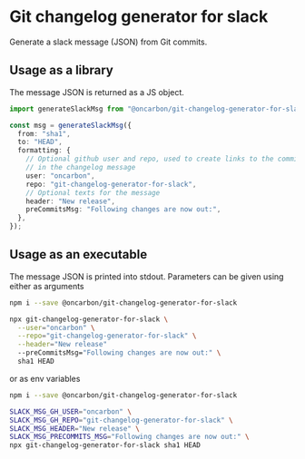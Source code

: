 # Git changelog generator for slack

Generate a slack message (JSON) from Git commits.

## Usage as a library

The message JSON is returned as a JS object.

```ts
import generateSlackMsg from "@oncarbon/git-changelog-generator-for-slack";

const msg = generateSlackMsg({
  from: "sha1",
  to: "HEAD",
  formatting: {
    // Optional github user and repo, used to create links to the commits
    // in the changelog message
    user: "oncarbon",
    repo: "git-changelog-generator-for-slack",
    // Optional texts for the message
    header: "New release",
    preCommitsMsg: "Following changes are now out:",
  },
});
```

## Usage as an executable

The message JSON is printed into stdout. Parameters can be given using either as arguments

```bash
npm i --save @oncarbon/git-changelog-generator-for-slack

npx git-changelog-generator-for-slack \
  --user="oncarbon" \
  --repo="git-changelog-generator-for-slack" \
  --header="New release"
  --preCommitsMsg="Following changes are now out:" \
  sha1 HEAD
```

or as env variables

```bash
npm i --save @oncarbon/git-changelog-generator-for-slack

SLACK_MSG_GH_USER="oncarbon" \
SLACK_MSG_GH_REPO="git-changelog-generator-for-slack" \
SLACK_MSG_HEADER="New release" \
SLACK_MSG_PRECOMMITS_MSG="Following changes are now out:" \
npx git-changelog-generator-for-slack sha1 HEAD
```
